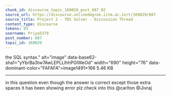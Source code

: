 ```yaml
---
chunk_id: discourse_topic_169029_post_687_02
source_url: https://discourse.onlinedegree.iitm.ac.in/t/169029/687
source_title: Project 2 - TDS Solver - Discussion Thread
content_type: discourse
tokens: 93
username: Priya5379
post_number: 687
topic_id: 169029
---
```


 the SQL syntax." alt="image" data-base62-sha1="yYbrBa3tw7AwLEPLLlhhPGlWeOd" width="690" height="76" data-dominant-color="FAFAFA">image1491×166 5.46 KB

---

in this question even though the answer is correct except those extra spaces it has been showing error plz check into this @carlton @Jivraj
